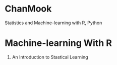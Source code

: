 # ChanMook
Statistics and Machine-learning with R, Python

# Machine-learning With R

1. An Introduction to Stastical Learning
